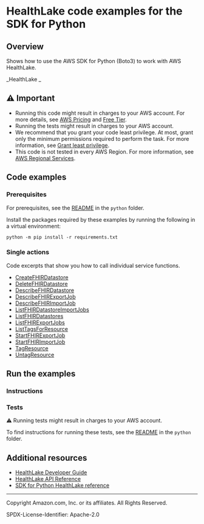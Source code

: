 # HealthLake code examples for the SDK for Python

## Overview

Shows how to use the AWS SDK for Python (Boto3) to work with AWS HealthLake.

<!--custom.overview.start-->
<!--custom.overview.end-->

_HealthLake _

## ⚠ Important

* Running this code might result in charges to your AWS account. For more details, see [AWS Pricing](https://aws.amazon.com/pricing/) and [Free Tier](https://aws.amazon.com/free/).
* Running the tests might result in charges to your AWS account.
* We recommend that you grant your code least privilege. At most, grant only the minimum permissions required to perform the task. For more information, see [Grant least privilege](https://docs.aws.amazon.com/IAM/latest/UserGuide/best-practices.html#grant-least-privilege).
* This code is not tested in every AWS Region. For more information, see [AWS Regional Services](https://aws.amazon.com/about-aws/global-infrastructure/regional-product-services).

<!--custom.important.start-->
<!--custom.important.end-->

## Code examples

### Prerequisites

For prerequisites, see the [README](../../README.md#Prerequisites) in the `python` folder.

Install the packages required by these examples by running the following in a virtual environment:

```
python -m pip install -r requirements.txt
```

<!--custom.prerequisites.start-->
<!--custom.prerequisites.end-->

### Single actions

Code excerpts that show you how to call individual service functions.

- [CreateFHIRDatastore](health_lake_wrapper.py#L42)
- [DeleteFHIRDatastore](health_lake_wrapper.py#L136)
- [DescribeFHIRDatastore](health_lake_wrapper.py#L84)
- [DescribeFHIRExportJob](health_lake_wrapper.py#L310)
- [DescribeFHIRImportJob](health_lake_wrapper.py#L197)
- [ListFHIRDatastoreImportJobs](health_lake_wrapper.py#L222)
- [ListFHIRDatastores](health_lake_wrapper.py#L106)
- [ListFHIRExportJobs](health_lake_wrapper.py#L335)
- [ListTagsForResource](health_lake_wrapper.py#L404)
- [StartFHIRExportJob](health_lake_wrapper.py#L272)
- [StartFHIRImportJob](health_lake_wrapper.py#L154)
- [TagResource](health_lake_wrapper.py#L385)
- [UntagResource](health_lake_wrapper.py#L426)


<!--custom.examples.start-->
<!--custom.examples.end-->

## Run the examples

### Instructions


<!--custom.instructions.start-->
<!--custom.instructions.end-->



### Tests

⚠ Running tests might result in charges to your AWS account.


To find instructions for running these tests, see the [README](../../README.md#Tests)
in the `python` folder.



<!--custom.tests.start-->
<!--custom.tests.end-->

## Additional resources

- [HealthLake Developer Guide](https://docs.aws.amazon.com/healthlake/latest/devguide/what-is-amazon-health-lake.html)
- [HealthLake API Reference](https://docs.aws.amazon.com/healthlake/latest/APIReference/Welcome.html)
- [SDK for Python HealthLake reference](https://boto3.amazonaws.com/v1/documentation/api/latest/reference/services/medical-imaging.html)

<!--custom.resources.start-->
<!--custom.resources.end-->

---

Copyright Amazon.com, Inc. or its affiliates. All Rights Reserved.

SPDX-License-Identifier: Apache-2.0
